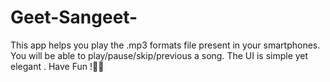# Geet-Sangeet-
This app helps you play the .mp3 formats file present in your smartphones.
You will be able to play/pause/skip/previous a song.
The UI is simple yet elegant .
Have Fun !👍🏻
